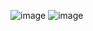 ![image](https://user-images.githubusercontent.com/67637654/194724367-1286e1a3-9672-4819-83f8-0832348ea19d.png)
![image](https://user-images.githubusercontent.com/67637654/194724383-3c7cceae-caec-4f2e-86ec-9bef4d0fc733.png)
